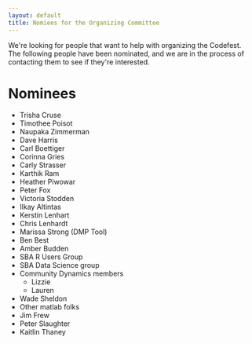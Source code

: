 ```yaml
---
layout: default
title: Nomiees for the Organizing Committee
---
```


We're looking for people that want to help with organizing the Codefest.  The following people have been nominated, and we are in the process of contacting them to see if they're interested.


# Nominees 

- Trisha Cruse
- Timothee Poisot
- Naupaka Zimmerman
- Dave Harris
- Carl Boettiger
- Corinna Gries
- Carly Strasser
- Karthik Ram
- Heather Piwowar
- Peter Fox
- Victoria Stodden
- Ilkay Altintas
- Kerstin Lenhart
- Chris Lenhardt
- Marissa Strong (DMP Tool)
- Ben Best
- Amber Budden
- SBA R Users Group
- SBA Data Science group
- Community Dynamics members
    - Lizzie
    - Lauren
- Wade Sheldon
- Other matlab folks
- Jim Frew
- Peter Slaughter
- Kaitlin Thaney

